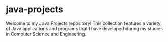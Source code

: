 # java-projects
Welcome to my Java Projects repository! This collection features a variety of Java applications and programs that I have developed during my studies in Computer Science and Engineering.
